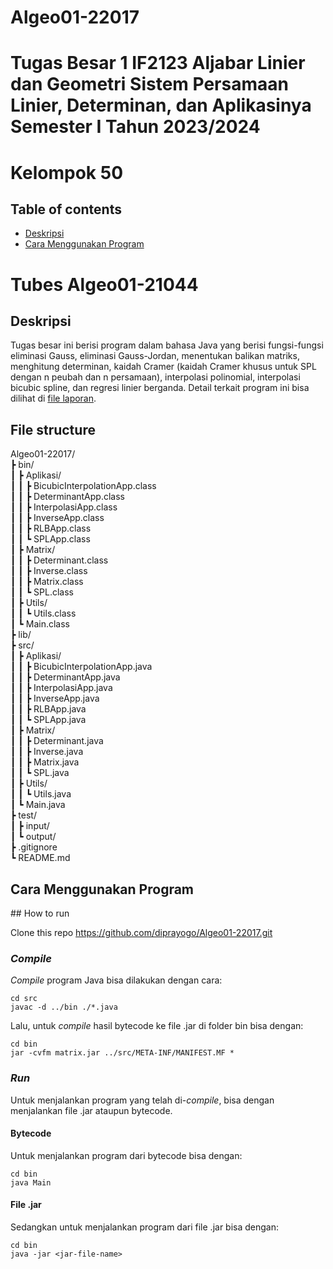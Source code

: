 # Algeo01-22017
# Tugas Besar 1 IF2123 Aljabar Linier dan Geometri Sistem Persamaan Linier, Determinan, dan Aplikasinya Semester I Tahun 2023/2024

# Kelompok 50
##  Table of contents

- <a href="#description">Deskripsi</a>
- <a href="#how-to-run">Cara Menggunakan Program</a>

# Tubes Algeo01-21044
<h2 id="description">Deskripsi</h2>
Tugas besar ini berisi program dalam bahasa Java yang berisi fungsi-fungsi eliminasi Gauss, eliminasi Gauss-Jordan, menentukan balikan matriks, menghitung determinan, kaidah Cramer (kaidah Cramer khusus untuk SPL dengan n peubah dan n persamaan), interpolasi polinomial, interpolasi bicubic spline, dan regresi linier berganda. Detail terkait program ini bisa dilihat di <a href="doc/Algeo01-22017.pdf">file laporan</a>.

## File structure

Algeo01-22017/ <br>
┣ bin/ <br>
┃ ┣ Aplikasi/ <br>
┃ ┃ ┣ BicubicInterpolationApp.class <br>
┃ ┃ ┣ DeterminantApp.class <br>
┃ ┃ ┣ InterpolasiApp.class <br>
┃ ┃ ┣ InverseApp.class <br>
┃ ┃ ┣ RLBApp.class <br>
┃ ┃ ┗ SPLApp.class <br>
┃ ┣ Matrix/ <br>
┃ ┃ ┣ Determinant.class <br>
┃ ┃ ┣ Inverse.class <br>
┃ ┃ ┣ Matrix.class <br>
┃ ┃ ┗ SPL.class <br>
┃ ┣ Utils/ <br>
┃ ┃ ┗ Utils.class <br>
┃ ┗ Main.class <br> 
┣ lib/ <br>
┣ src/ <br>
┃ ┣ Aplikasi/ <br>
┃ ┃ ┣ BicubicInterpolationApp.java <br> 
┃ ┃ ┣ DeterminantApp.java <br> 
┃ ┃ ┣ InterpolasiApp.java <br> 
┃ ┃ ┣ InverseApp.java <br>
┃ ┃ ┣ RLBApp.java <br>
┃ ┃ ┗ SPLApp.java <br>
┃ ┣ Matrix/ <br>
┃ ┃ ┣ Determinant.java <br>
┃ ┃ ┣ Inverse.java <br>
┃ ┃ ┣ Matrix.java <br>
┃ ┃ ┗ SPL.java <br>
┃ ┣ Utils/ <br>
┃ ┃ ┗ Utils.java <br>
┃ ┗ Main.java <br>
┣ test/ <br>
┃ ┣ input/ <br>
┃ ┗ output/ <br>
┣ .gitignore <br>
┗ README.md <br>

<h2 id="how-to-run">Cara Menggunakan Program</h2>
## How to run

Clone this repo https://github.com/diprayogo/Algeo01-22017.git

### *Compile*
*Compile* program Java bisa dilakukan dengan cara:
```
cd src
javac -d ../bin ./*.java
```
Lalu, untuk *compile* hasil bytecode ke file .jar di folder bin bisa dengan:
```
cd bin
jar -cvfm matrix.jar ../src/META-INF/MANIFEST.MF *
```

### *Run*
Untuk menjalankan program yang telah di-*compile*, bisa dengan menjalankan file .jar ataupun bytecode.

#### Bytecode
Untuk menjalankan program dari bytecode bisa dengan:

```
cd bin
java Main
```
#### File .jar
Sedangkan untuk menjalankan program dari file .jar bisa dengan:

```
cd bin
java -jar <jar-file-name>
```
